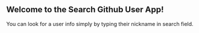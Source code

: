 ## Welcome to the Search Github User App!

You can look for a user info simply by typing their nickname in search field.

